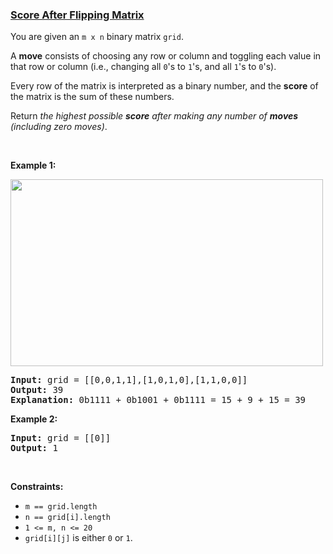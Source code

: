 ### [Score After Flipping Matrix](https://leetcode.com/problems/score-after-flipping-matrix)

<p>You are given an <code>m x n</code> binary matrix <code>grid</code>.</p>

<p>A <strong>move</strong> consists of choosing any row or column and toggling each value in that row or column (i.e., changing all <code>0</code>&#39;s to <code>1</code>&#39;s, and all <code>1</code>&#39;s to <code>0</code>&#39;s).</p>

<p>Every row of the matrix is interpreted as a binary number, and the <strong>score</strong> of the matrix is the sum of these numbers.</p>

<p>Return <em>the highest possible <strong>score</strong> after making any number of <strong>moves</strong> (including zero moves)</em>.</p>

<p>&nbsp;</p>
<p><strong>Example 1:</strong></p>
<img alt="" src="https://assets.leetcode.com/uploads/2021/07/23/lc-toogle1.jpg" style="width: 500px; height: 299px;" />
<pre>
<strong>Input:</strong> grid = [[0,0,1,1],[1,0,1,0],[1,1,0,0]]
<strong>Output:</strong> 39
<strong>Explanation:</strong> 0b1111 + 0b1001 + 0b1111 = 15 + 9 + 15 = 39
</pre>

<p><strong>Example 2:</strong></p>

<pre>
<strong>Input:</strong> grid = [[0]]
<strong>Output:</strong> 1
</pre>

<p>&nbsp;</p>
<p><strong>Constraints:</strong></p>

<ul>
	<li><code>m == grid.length</code></li>
	<li><code>n == grid[i].length</code></li>
	<li><code>1 &lt;= m, n &lt;= 20</code></li>
	<li><code>grid[i][j]</code> is either <code>0</code> or <code>1</code>.</li>
</ul>
